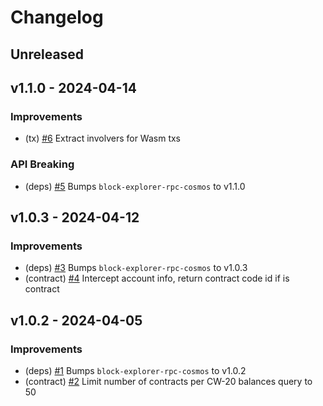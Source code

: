 <!--
Guiding Principles:

Changelogs are for humans, not machines.
There should be an entry for every single version.
The same types of changes should be grouped.
Versions and sections should be linkable.
The latest version comes first.
The release date of each version is displayed.
Mention whether you follow Semantic Versioning.

Usage:

Change log entries are to be added to the Unreleased section under the
appropriate stanza (see below). Each entry should ideally include a tag and
the GitHub issue reference in the following format:

* (<tag>) \#<issue-number> message

Tag must include `sql` if having any changes relate to schema

The issue numbers will later be link-ified during the release process,
so you do not have to worry about including a link manually, but you can if you wish.

Types of changes (Stanzas):

"Features" for new features.
"Improvements" for changes in existing functionality.
"Deprecated" for soon-to-be removed features.
"Bug Fixes" for any bug fixes.
"Schema Breaking" for breaking SQL Schema.
"API Breaking" for breaking API.

If any PR belong to multiple types of change, reference it into all types with only ticket id, no need description (convention)

Ref: https://keepachangelog.com/en/1.0.0/
-->

<!--
Templates for Unreleased:

## Unreleased

### Features

### Improvements

### Bug Fixes

### Schema Breaking

### API Breaking
-->

# Changelog

## Unreleased

## v1.1.0 - 2024-04-14

### Improvements

- (tx) [#6](https://github.com/bcdevtools/wasm-block-explorer-rpc-cosmos/pull/6) Extract involvers for Wasm txs

### API Breaking

- (deps) [#5](https://github.com/bcdevtools/wasm-block-explorer-rpc-cosmos/pull/5) Bumps `block-explorer-rpc-cosmos` to v1.1.0

## v1.0.3 - 2024-04-12

### Improvements

- (deps) [#3](https://github.com/bcdevtools/wasm-block-explorer-rpc-cosmos/pull/3) Bumps `block-explorer-rpc-cosmos` to v1.0.3
- (contract) [#4](https://github.com/bcdevtools/wasm-block-explorer-rpc-cosmos/pull/4) Intercept account info, return contract code id if is contract

## v1.0.2 - 2024-04-05

### Improvements

- (deps) [#1](https://github.com/bcdevtools/wasm-block-explorer-rpc-cosmos/pull/1) Bumps `block-explorer-rpc-cosmos` to v1.0.2
- (contract) [#2](https://github.com/bcdevtools/wasm-block-explorer-rpc-cosmos/pull/2) Limit number of contracts per CW-20 balances query to 50
